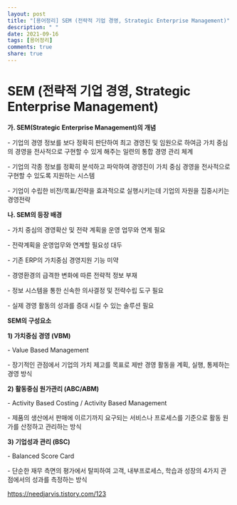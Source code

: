 ```yaml
---
layout: post
title: "[용어정리] SEM (전략적 기업 경영, Strategic Enterprise Management)"
description: " "
date: 2021-09-16
tags: [용어정리]
comments: true
share: true
---
```


# SEM (전략적 기업 경영, Strategic Enterprise Management)

**가. SEM(Strategic Enterprise Management)의 개념**

\- 기업의 경영 정보를 보다 정확히 판단하여 최고 경영진 및 임원으로 하여금 가치 중심의 경영을 전사적으로 구현할 수 있게 해주는 일련의 통합 경영 관리 체계

\- 기업의 각종 정보를 정확히 분석하고 파악하여 경영진이 가치 중심 경영을 전사적으로 구현할 수 있도록 지원하는 시스템

\- 기업이 수립한 비전/목표/전략을 효과적으로 실행시키는데 기업의 자원을 집중시키는 경영전략 



**나. SEM의 등장 배경**

\- 가치 중심의 경영확산 및 전략 계획을 운영 업무와 연계 필요

\- 전략계획을 운영업무와 연계할 필요성 대두

\- 기존 ERP의 가치중심 경영지원 기능 미약

\- 경영환경의 급격한 변화에 따른 전략적 정보 부재

\- 정보 시스템을 통한 신속한 의사결정 및 전략수립 도구 필요

\- 실제 경영 활동의 성과를 증대 시킬 수 있는 솔루션 필요

**SEM의 구성요소**

**1) 가치중심 경영 (VBM)**

\- Value Based Management

\- 장기적인 관점에서 기업의 가치 제고를 목표로 제반 경영 활동을 계획, 실행, 통제하는 경영 방식

**2) 활동중심 원가관리 (ABC/ABM)**

\- Activity Based Costing / Activity Based Management

\- 제품의 생산에서 판매에 이르기까지 요구되는 서비스나 프로세스를 기준으로 활동 원가를 산정하고 관리하는 방식

**3) 기업성과 관리 (BSC)**

\- Balanced Score Card

\- 단순한 재무 측면의 평가에서 탈피하여 고객, 내부프로세스, 학습과 성장의 4가지 관점에서의 성과를 측정하는 방식

https://needjarvis.tistory.com/123